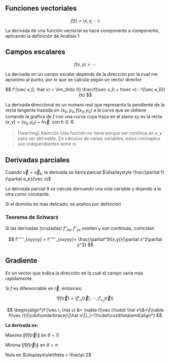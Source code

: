 ## Funciones vectoriales

$$
f(t) = (x, y, \cdots)
$$

La derivada de una función vectorial se hace componente a componente, aplicando la definición de Análisis 1

## Campos escalares

$$
f(x,y) = \cdots
$$

La derivada en un campo escalar depende de la dirección por la cual me aproximo al punto, por lo que se calcula según un vector director

$$
f'(\vec x_0, \hat v) = \lim_{h\to 0} \frac{f(\vec x_0 + h\vec v) - f(\vec x_0)}{h}
$$

La derivada direccional es un numero real que representa la pendiente de la recta tangente trazada en $(x_0, y_0, f(x_0, y_0)$ a la curva que se obtiene cortando la grafica de $f$ con una curva cuya traza en el plano $xy$ es la recta $(x,y) = (x_0, y_0) + h\vec v$, con $h \in R$.

> [!warning] Atención
> Una función no tiene porque ser continua en $x,y$ para ser derivable. En cálculos de varias variables, estos conceptos son independientes entre si.

## Derivadas parciales

Cuando $\displaystyle\vec v = \vec e_k$, la derivada se llama parcial $\displaystyle \frac{\partial f}{\partial e_k}(\vec x)$

La derivada parcial $\partial$ se calcula derivando una sola variable y dejando a la otra como constante.

Si el dominio es mas delicado, se analiza por definición

### Teorema de Schwarz

Si las derivadas (cruzadas) $f''_{xy}, f''_{yx}$ existen y son continuas, coinciden

$$
f'''''_{xyyxy} = f'''''_{xxyyy}= \frac{\partial^5f(x,y)}{\partial x^2\partial y^3}
$$

## Gradiente

Es un vector que indica la dirección en la cual el campo varia más rapidamente.

Si $f$ es diferenciable en $\vec r$, entonces:

$$
\nabla f(\vec r) = \Big(f'_{r_1}(\vec r),\cdots,f'_{r_n}(\vec r)\Big )
$$

$$
\begin{align*}f'(\vec r, \hat v) &= \nabla f(\vec r)\cdot \hat v\\&=\|\nabla f(\vec r)\|\cdot\underbrace{\|\hat v\|}_{=1}\cdot\cos\theta\end{align*}
$$

**La derivada es:**

Maxima $\|\nabla f(\vec r)\|$ en $\theta = 0$

Minima $\|\nabla f(\vec r)\|$ en $\theta = \pi$

Nula en $\displaystyle\theta = \frac\pi 2$
